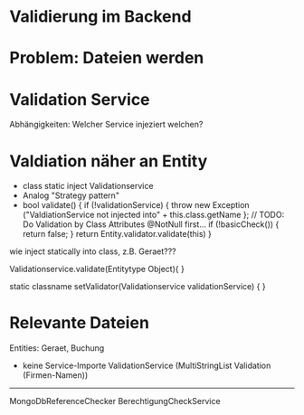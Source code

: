 Validierung im Backend
======================

# Problem: Dateien werden 

# Validation Service
Abhängigkeiten: Welcher Service injeziert welchen?


# Valdiation näher an Entity

- class static inject Validationservice
- Analog "Strategy pattern"
- bool validate() {
	if (!validationService) {
	throw new Exception ("ValdiationService not injected into" + this.class.getName };
	// TODO: Do Validation by Class Attributes 	@NotNull first...
	if (!basicCheck()) {
		return false; } 
	return Entity.validator.validate(this)
}

wie inject statically into class, z.B. Geraet???

Validationservice.validate(Entitytype Object){
}

static classname setValidator(Validationservice validationService) {
} 

# Relevante Dateien

Entities: Geraet, Buchung
- keine Service-Importe
ValidationService (MultiStringList Validation (Firmen-Namen))
****
MongoDbReferenceChecker
BerechtigungCheckService